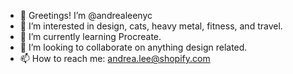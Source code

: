 - 👋 Greetings! I’m @andrealeenyc
- 👀 I’m interested in design, cats, heavy metal, fitness, and travel.
- 🌱 I’m currently learning Procreate.
- 💞️ I’m looking to collaborate on anything design related.
- 📫 How to reach me: andrea.lee@shopify.com

<!---
andrealeenyc/andrealeenyc is a ✨ special ✨ repository because its `README.md` (this file) appears on your GitHub profile.
You can click the Preview link to take a look at your changes.
--->
